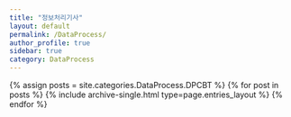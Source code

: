 ```yaml
---
title: "정보처리기사"
layout: default
permalink: /DataProcess/
author_profile: true
sidebar: true
category: DataProcess
---
```


{% assign posts = site.categories.DataProcess.DPCBT %}
{% for post in posts %} {% include archive-single.html type=page.entries_layout %} {% endfor %}
